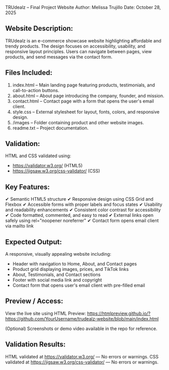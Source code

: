 TRUdealz – Final Project Website
Author: Melissa Trujillo
Date: October 28, 2025

Website Description:
--------------------
TRUdealz is an e-commerce showcase website highlighting affordable and trendy products.
The design focuses on accessibility, usability, and responsive layout principles.
Users can navigate between pages, view products, and send messages via the contact form.

Files Included:
---------------
1. index.html   – Main landing page featuring products, testimonials, and call-to-action buttons.
2. about.html   – About page introducing the company, founder, and mission.
3. contact.html – Contact page with a form that opens the user's email client.
4. style.css    – External stylesheet for layout, fonts, colors, and responsive design.
5. /images      – Folder containing product and other website images.
6. readme.txt   – Project documentation.

Validation:
-----------
HTML and CSS validated using:
- https://validator.w3.org/ (HTML5)
- https://jigsaw.w3.org/css-validator/ (CSS)

Key Features:
--------------
✔ Semantic HTML5 structure
✔ Responsive design using CSS Grid and Flexbox
✔ Accessible forms with proper labels and focus states
✔ Usability and readability enhancements
✔ Consistent color contrast for accessibility
✔ Code formatted, commented, and easy to read
✔ External links open safely using rel="noopener noreferrer"
✔ Contact form opens email client via mailto link

Expected Output:
----------------
A responsive, visually appealing website including:
- Header with navigation to Home, About, and Contact pages
- Product grid displaying images, prices, and TikTok links
- About, Testimonials, and Contact sections
- Footer with social media link and copyright
- Contact form that opens user's email client with pre-filled email

Preview / Access:
----------------
View the live site using HTML Preview:
https://htmlpreview.github.io/?https://github.com/YourUsername/trudealz-website/blob/main/index.html

(Optional) Screenshots or demo video available in the repo for reference.

Validation Results:
-------------------
HTML validated at https://validator.w3.org/ — No errors or warnings.
CSS validated at https://jigsaw.w3.org/css-validator/ — No errors or warnings.

